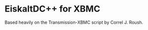 EiskaltDC++ for XBMC
====================

Based heavily on the Transmission-XBMC script by Correl J. Roush.
